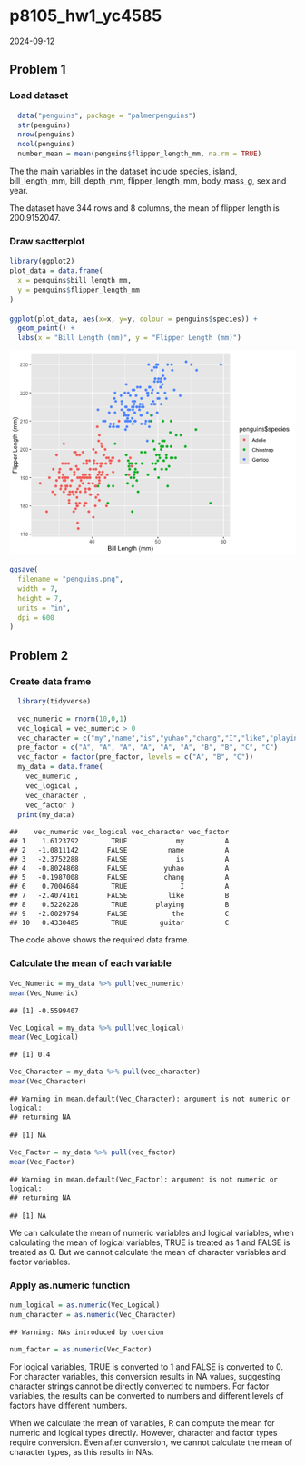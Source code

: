 p8105_hw1_yc4585
================
2024-09-12

## Problem 1

### Load dataset

``` r
  data("penguins", package = "palmerpenguins")
  str(penguins)
  nrow(penguins)
  ncol(penguins)
  number_mean = mean(penguins$flipper_length_mm, na.rm = TRUE)
```

The the main variables in the dataset include species, island,
bill_length_mm, bill_depth_mm, flipper_length_mm, body_mass_g, sex and
year.

The dataset have 344 rows and 8 columns, the mean of flipper length is
200.9152047.

### Draw sactterplot

``` r
library(ggplot2)
plot_data = data.frame(
  x = penguins$bill_length_mm,
  y = penguins$flipper_length_mm
)

ggplot(plot_data, aes(x=x, y=y, colour = penguins$species)) + 
  geom_point() +
  labs(x = "Bill Length (mm)", y = "Flipper Length (mm)")
```

![](p8105_hw1_yc4585_files/figure-gfm/scatterplot-1.png)<!-- -->

``` r
ggsave(
  filename = "penguins.png", 
  width = 7,                     
  height = 7,                    
  units = "in",                   
  dpi = 600                      
)
```

## Problem 2

### Create data frame

``` r
  library(tidyverse)
```

``` r
  vec_numeric = rnorm(10,0,1)
  vec_logical = vec_numeric > 0
  vec_character = c("my","name","is","yuhao","chang","I","like","playing","the","guitar")
  pre_factor = c("A", "A", "A", "A", "A", "A", "B", "B", "C", "C")
  vec_factor = factor(pre_factor, levels = c("A", "B", "C"))
  my_data = data.frame(
    vec_numeric ,
    vec_logical ,
    vec_character ,
    vec_factor )
  print(my_data)
```

    ##    vec_numeric vec_logical vec_character vec_factor
    ## 1    1.6123792        TRUE            my          A
    ## 2   -1.0811142       FALSE          name          A
    ## 3   -2.3752288       FALSE            is          A
    ## 4   -0.8024868       FALSE         yuhao          A
    ## 5   -0.1987008       FALSE         chang          A
    ## 6    0.7004684        TRUE             I          A
    ## 7   -2.4074161       FALSE          like          B
    ## 8    0.5226228        TRUE       playing          B
    ## 9   -2.0029794       FALSE           the          C
    ## 10   0.4330485        TRUE        guitar          C

The code above shows the required data frame.

### Calculate the mean of each variable

``` r
Vec_Numeric = my_data %>% pull(vec_numeric)
mean(Vec_Numeric)
```

    ## [1] -0.5599407

``` r
Vec_Logical = my_data %>% pull(vec_logical)
mean(Vec_Logical)
```

    ## [1] 0.4

``` r
Vec_Character = my_data %>% pull(vec_character)
mean(Vec_Character)
```

    ## Warning in mean.default(Vec_Character): argument is not numeric or logical:
    ## returning NA

    ## [1] NA

``` r
Vec_Factor = my_data %>% pull(vec_factor)
mean(Vec_Factor)
```

    ## Warning in mean.default(Vec_Factor): argument is not numeric or logical:
    ## returning NA

    ## [1] NA

We can calculate the mean of numeric variables and logical variables,
when calculating the mean of logical variables, TRUE is treated as 1 and
FALSE is treated as 0. But we cannot calculate the mean of character
variables and factor variables.

### Apply as.numeric function

``` r
num_logical = as.numeric(Vec_Logical)
num_character = as.numeric(Vec_Character)
```

    ## Warning: NAs introduced by coercion

``` r
num_factor = as.numeric(Vec_Factor)
```

For logical variables, TRUE is converted to 1 and FALSE is converted to
0. For character variables, this conversion results in NA values,
suggesting character strings cannot be directly converted to numbers.
For factor variables, the results can be converted to numbers and
different levels of factors have different numbers.

When we calculate the mean of variables, R can compute the mean for
numeric and logical types directly. However, character and factor types
require conversion. Even after conversion, we cannot calculate the mean
of character types, as this results in NAs.
